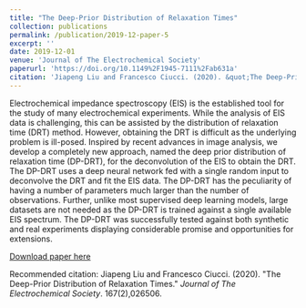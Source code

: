 ```yaml
---
title: "The Deep-Prior Distribution of Relaxation Times"
collection: publications
permalink: /publication/2019-12-paper-5
excerpt: ''
date: 2019-12-01
venue: 'Journal of The Electrochemical Society'
paperurl: 'https://doi.org/10.1149%2F1945-7111%2Fab631a'
citation: 'Jiapeng Liu and Francesco Ciucci. (2020). &quot;The Deep-Prior Distribution of Relaxation Times.&quot; <i>Journal of The Electrochemical Society</i>. 167(2),026506.'
---
```

Electrochemical impedance spectroscopy (EIS) is the established tool for the study of many electrochemical experiments. While the analysis of EIS data is challenging, this can be assisted by the distribution of relaxation time (DRT) method. However, obtaining the DRT is difficult as the underlying problem is ill-posed. Inspired by recent advances in image analysis, we develop a completely new approach, named the deep prior distribution of relaxation time (DP-DRT), for the deconvolution of the EIS to obtain the DRT. The DP-DRT uses a deep neural network fed with a single random input to deconvolve the DRT and fit the EIS data. The DP-DRT has the peculiarity of having a number of parameters much larger than the number of observations. Further, unlike most supervised deep learning models, large datasets are not needed as the DP-DRT is trained against a single available EIS spectrum. The DP-DRT was successfully tested against both synthetic and real experiments displaying considerable promise and opportunities for extensions.

[Download paper here](http://jiapeng-liu.github.io/files/paper5.pdf)

Recommended citation: Jiapeng Liu and Francesco Ciucci. (2020). "The Deep-Prior Distribution of Relaxation Times." <i>Journal of The Electrochemical Society</i>. 167(2),026506.
